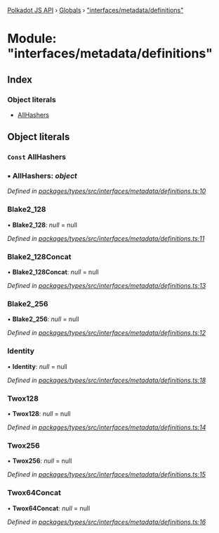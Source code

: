 [Polkadot JS API](../README.md) › [Globals](../globals.md) › ["interfaces/metadata/definitions"](_interfaces_metadata_definitions_.md)

# Module: "interfaces/metadata/definitions"

## Index

### Object literals

* [AllHashers](_interfaces_metadata_definitions_.md#const-allhashers)

## Object literals

### `Const` AllHashers

### ▪ **AllHashers**: *object*

*Defined in [packages/types/src/interfaces/metadata/definitions.ts:10](https://github.com/polkadot-js/api/blob/961d27ad46/packages/types/src/interfaces/metadata/definitions.ts#L10)*

###  Blake2_128

• **Blake2_128**: *null* = null

*Defined in [packages/types/src/interfaces/metadata/definitions.ts:11](https://github.com/polkadot-js/api/blob/961d27ad46/packages/types/src/interfaces/metadata/definitions.ts#L11)*

###  Blake2_128Concat

• **Blake2_128Concat**: *null* = null

*Defined in [packages/types/src/interfaces/metadata/definitions.ts:13](https://github.com/polkadot-js/api/blob/961d27ad46/packages/types/src/interfaces/metadata/definitions.ts#L13)*

###  Blake2_256

• **Blake2_256**: *null* = null

*Defined in [packages/types/src/interfaces/metadata/definitions.ts:12](https://github.com/polkadot-js/api/blob/961d27ad46/packages/types/src/interfaces/metadata/definitions.ts#L12)*

###  Identity

• **Identity**: *null* = null

*Defined in [packages/types/src/interfaces/metadata/definitions.ts:18](https://github.com/polkadot-js/api/blob/961d27ad46/packages/types/src/interfaces/metadata/definitions.ts#L18)*

###  Twox128

• **Twox128**: *null* = null

*Defined in [packages/types/src/interfaces/metadata/definitions.ts:14](https://github.com/polkadot-js/api/blob/961d27ad46/packages/types/src/interfaces/metadata/definitions.ts#L14)*

###  Twox256

• **Twox256**: *null* = null

*Defined in [packages/types/src/interfaces/metadata/definitions.ts:15](https://github.com/polkadot-js/api/blob/961d27ad46/packages/types/src/interfaces/metadata/definitions.ts#L15)*

###  Twox64Concat

• **Twox64Concat**: *null* = null

*Defined in [packages/types/src/interfaces/metadata/definitions.ts:16](https://github.com/polkadot-js/api/blob/961d27ad46/packages/types/src/interfaces/metadata/definitions.ts#L16)*

